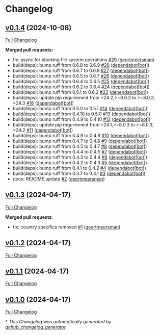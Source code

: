 # Changelog

## [v0.1.4](https://github.com/geertmeersman/yoin/tree/v0.1.4) (2024-10-08)

[Full Changelog](https://github.com/geertmeersman/yoin/compare/v0.1.3...v0.1.4)

**Merged pull requests:**

- fix: async for blocking file system operations [\#29](https://github.com/geertmeersman/yoin/pull/29) ([geertmeersman](https://github.com/geertmeersman))
- build\(deps\): bump ruff from 0.6.8 to 0.6.9 [\#28](https://github.com/geertmeersman/yoin/pull/28) ([dependabot[bot]](https://github.com/apps/dependabot))
- build\(deps\): bump ruff from 0.6.7 to 0.6.8 [\#27](https://github.com/geertmeersman/yoin/pull/27) ([dependabot[bot]](https://github.com/apps/dependabot))
- build\(deps\): bump ruff from 0.6.5 to 0.6.7 [\#26](https://github.com/geertmeersman/yoin/pull/26) ([dependabot[bot]](https://github.com/apps/dependabot))
- build\(deps\): bump ruff from 0.6.4 to 0.6.5 [\#25](https://github.com/geertmeersman/yoin/pull/25) ([dependabot[bot]](https://github.com/apps/dependabot))
- build\(deps\): bump ruff from 0.6.2 to 0.6.4 [\#24](https://github.com/geertmeersman/yoin/pull/24) ([dependabot[bot]](https://github.com/apps/dependabot))
- build\(deps\): bump ruff from 0.5.1 to 0.6.2 [\#22](https://github.com/geertmeersman/yoin/pull/22) ([dependabot[bot]](https://github.com/apps/dependabot))
- build\(deps\): update pip requirement from \<24.2,\>=8.0.3 to \>=8.0.3,\<24.3 [\#18](https://github.com/geertmeersman/yoin/pull/18) ([dependabot[bot]](https://github.com/apps/dependabot))
- build\(deps\): bump ruff from 0.5.0 to 0.5.1 [\#14](https://github.com/geertmeersman/yoin/pull/14) ([dependabot[bot]](https://github.com/apps/dependabot))
- build\(deps\): bump ruff from 0.4.10 to 0.5.0 [\#13](https://github.com/geertmeersman/yoin/pull/13) ([dependabot[bot]](https://github.com/apps/dependabot))
- build\(deps\): bump ruff from 0.4.9 to 0.4.10 [\#12](https://github.com/geertmeersman/yoin/pull/12) ([dependabot[bot]](https://github.com/apps/dependabot))
- build\(deps\): update pip requirement from \<24.1,\>=8.0.3 to \>=8.0.3,\<24.2 [\#11](https://github.com/geertmeersman/yoin/pull/11) ([dependabot[bot]](https://github.com/apps/dependabot))
- build\(deps\): bump ruff from 0.4.8 to 0.4.9 [\#10](https://github.com/geertmeersman/yoin/pull/10) ([dependabot[bot]](https://github.com/apps/dependabot))
- build\(deps\): bump ruff from 0.4.7 to 0.4.8 [\#9](https://github.com/geertmeersman/yoin/pull/9) ([dependabot[bot]](https://github.com/apps/dependabot))
- build\(deps\): bump ruff from 0.4.5 to 0.4.7 [\#8](https://github.com/geertmeersman/yoin/pull/8) ([dependabot[bot]](https://github.com/apps/dependabot))
- build\(deps\): bump ruff from 0.4.4 to 0.4.5 [\#7](https://github.com/geertmeersman/yoin/pull/7) ([dependabot[bot]](https://github.com/apps/dependabot))
- build\(deps\): bump ruff from 0.4.3 to 0.4.4 [\#6](https://github.com/geertmeersman/yoin/pull/6) ([dependabot[bot]](https://github.com/apps/dependabot))
- build\(deps\): bump ruff from 0.4.2 to 0.4.3 [\#5](https://github.com/geertmeersman/yoin/pull/5) ([dependabot[bot]](https://github.com/apps/dependabot))
- build\(deps\): bump ruff from 0.4.1 to 0.4.2 [\#4](https://github.com/geertmeersman/yoin/pull/4) ([dependabot[bot]](https://github.com/apps/dependabot))
- build\(deps\): bump ruff from 0.3.7 to 0.4.1 [\#3](https://github.com/geertmeersman/yoin/pull/3) ([dependabot[bot]](https://github.com/apps/dependabot))
- docs: README update [\#2](https://github.com/geertmeersman/yoin/pull/2) ([geertmeersman](https://github.com/geertmeersman))

## [v0.1.3](https://github.com/geertmeersman/yoin/tree/v0.1.3) (2024-04-17)

[Full Changelog](https://github.com/geertmeersman/yoin/compare/v0.1.2...v0.1.3)

**Merged pull requests:**

- fix: country specifics removed [\#1](https://github.com/geertmeersman/yoin/pull/1) ([geertmeersman](https://github.com/geertmeersman))

## [v0.1.2](https://github.com/geertmeersman/yoin/tree/v0.1.2) (2024-04-17)

[Full Changelog](https://github.com/geertmeersman/yoin/compare/v0.1.1...v0.1.2)

## [v0.1.1](https://github.com/geertmeersman/yoin/tree/v0.1.1) (2024-04-17)

[Full Changelog](https://github.com/geertmeersman/yoin/compare/v0.1.0...v0.1.1)

## [v0.1.0](https://github.com/geertmeersman/yoin/tree/v0.1.0) (2024-04-17)

[Full Changelog](https://github.com/geertmeersman/yoin/compare/fb4bc7c1c98f8d77b02889b85551209f09566974...v0.1.0)



\* *This Changelog was automatically generated by [github_changelog_generator](https://github.com/github-changelog-generator/github-changelog-generator)*
